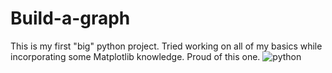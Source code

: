 # Build-a-graph
This is my first "big" python project. Tried working on all of my basics while incorporating some Matplotlib knowledge. Proud of this one.
![python](https://user-images.githubusercontent.com/99676174/154537144-5ccfb37b-49b0-44d9-a1d9-397e1d239cac.png)
